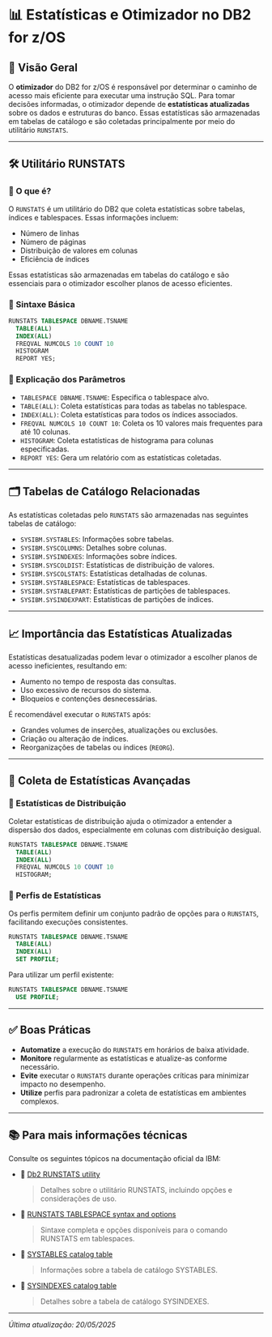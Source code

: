 # 📊 Estatísticas e Otimizador no DB2 for z/OS

## 🧠 Visão Geral

O **otimizador** do DB2 for z/OS é responsável por determinar o caminho de acesso mais eficiente para executar uma instrução SQL. Para tomar decisões informadas, o otimizador depende de **estatísticas atualizadas** sobre os dados e estruturas do banco. Essas estatísticas são armazenadas em tabelas de catálogo e são coletadas principalmente por meio do utilitário `RUNSTATS`.

---

## 🛠️ Utilitário RUNSTATS

### 📌 O que é?

O `RUNSTATS` é um utilitário do DB2 que coleta estatísticas sobre tabelas, índices e tablespaces. Essas informações incluem:

- Número de linhas
- Número de páginas
- Distribuição de valores em colunas
- Eficiência de índices

Essas estatísticas são armazenadas em tabelas do catálogo e são essenciais para o otimizador escolher planos de acesso eficientes.

### 🔧 Sintaxe Básica

```sql
RUNSTATS TABLESPACE DBNAME.TSNAME
  TABLE(ALL)
  INDEX(ALL)
  FREQVAL NUMCOLS 10 COUNT 10
  HISTOGRAM
  REPORT YES;
```

### 🧩 Explicação dos Parâmetros

- `TABLESPACE DBNAME.TSNAME`: Especifica o tablespace alvo.
- `TABLE(ALL)`: Coleta estatísticas para todas as tabelas no tablespace.
- `INDEX(ALL)`: Coleta estatísticas para todos os índices associados.
- `FREQVAL NUMCOLS 10 COUNT 10`: Coleta os 10 valores mais frequentes para até 10 colunas.
- `HISTOGRAM`: Coleta estatísticas de histograma para colunas especificadas.
- `REPORT YES`: Gera um relatório com as estatísticas coletadas.

---

## 🗂️ Tabelas de Catálogo Relacionadas

As estatísticas coletadas pelo `RUNSTATS` são armazenadas nas seguintes tabelas de catálogo:

- `SYSIBM.SYSTABLES`: Informações sobre tabelas.
- `SYSIBM.SYSCOLUMNS`: Detalhes sobre colunas.
- `SYSIBM.SYSINDEXES`: Informações sobre índices.
- `SYSIBM.SYSCOLDIST`: Estatísticas de distribuição de valores.
- `SYSIBM.SYSCOLSTATS`: Estatísticas detalhadas de colunas.
- `SYSIBM.SYSTABLESPACE`: Estatísticas de tablespaces.
- `SYSIBM.SYSTABLEPART`: Estatísticas de partições de tablespaces.
- `SYSIBM.SYSINDEXPART`: Estatísticas de partições de índices.

---

## 📈 Importância das Estatísticas Atualizadas

Estatísticas desatualizadas podem levar o otimizador a escolher planos de acesso ineficientes, resultando em:

- Aumento no tempo de resposta das consultas.
- Uso excessivo de recursos do sistema.
- Bloqueios e contenções desnecessárias.

É recomendável executar o `RUNSTATS` após:

- Grandes volumes de inserções, atualizações ou exclusões.
- Criação ou alteração de índices.
- Reorganizações de tabelas ou índices (`REORG`).

---

## 🧪 Coleta de Estatísticas Avançadas

### 🎯 Estatísticas de Distribuição

Coletar estatísticas de distribuição ajuda o otimizador a entender a dispersão dos dados, especialmente em colunas com distribuição desigual.

```sql
RUNSTATS TABLESPACE DBNAME.TSNAME
  TABLE(ALL)
  INDEX(ALL)
  FREQVAL NUMCOLS 10 COUNT 10
  HISTOGRAM;
```

### 🔄 Perfis de Estatísticas

Os perfis permitem definir um conjunto padrão de opções para o `RUNSTATS`, facilitando execuções consistentes.

```sql
RUNSTATS TABLESPACE DBNAME.TSNAME
  TABLE(ALL)
  INDEX(ALL)
  SET PROFILE;
```

Para utilizar um perfil existente:

```sql
RUNSTATS TABLESPACE DBNAME.TSNAME
  USE PROFILE;
```

---

## ✅ Boas Práticas

- **Automatize** a execução do `RUNSTATS` em horários de baixa atividade.
- **Monitore** regularmente as estatísticas e atualize-as conforme necessário.
- **Evite** executar o `RUNSTATS` durante operações críticas para minimizar impacto no desempenho.
- **Utilize** perfis para padronizar a coleta de estatísticas em ambientes complexos.

---

## 📚 Para mais informações técnicas

Consulte os seguintes tópicos na documentação oficial da IBM:

- 🔹 [Db2 RUNSTATS utility](https://www.ibm.com/docs/en/db2-for-zos/12?topic=utilities-runstats)
  > Detalhes sobre o utilitário RUNSTATS, incluindo opções e considerações de uso.

- 🔹 [RUNSTATS TABLESPACE syntax and options](https://www.ibm.com/docs/en/db2-for-zos/12?topic=runstats-tablespace-syntax-options)
  > Sintaxe completa e opções disponíveis para o comando RUNSTATS em tablespaces.

- 🔹 [SYSTABLES catalog table](https://www.ibm.com/docs/en/db2-for-zos/12?topic=tables-systables)
  > Informações sobre a tabela de catálogo SYSTABLES.

- 🔹 [SYSINDEXES catalog table](https://www.ibm.com/docs/en/db2-for-zos/12.0.0?topic=tables-sysindexes)
  > Detalhes sobre a tabela de catálogo SYSINDEXES.

---

*Última atualização: 20/05/2025*
